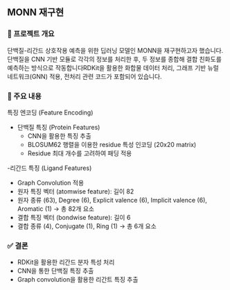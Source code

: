 ## MONN 재구현

### 📌 프로젝트 개요
단백질-리간드 상호작용 예측을 위한 딥러닝 모델인 MONN을 재구현하고자 했습니다. 단백질을 CNN 기반 모듈로 각각의 정보를 처리한 후, 두 정보를 종합해 결합 친화도를 예측하는 방식으로 작동합니다RDKit을 활용한 화합물 데이터 처리, 그래프 기반 뉴럴 네트워크(GNN) 적용, 전처리 관련 코드가 포함되어 있습니다.

### 📂 주요 내용
특징 엔코딩 (Feature Encoding)

- 단백질 특징 (Protein Features)
  - CNN을 활용한 특징 추출
  - BLOSUM62 행렬을 이용한 residue 특성 인코딩 (20x20 matrix)
  - Residue 최대 개수를 고려하여 패딩 적용

-리간드 특징 (Ligand Features)
  - Graph Convolution 적용
  - 원자 특징 벡터 (atomwise feature): 길이 82
  - 원자 종류 (63), Degree (6), Explicit valence (6), Implicit valence (6), Aromatic (1) → 총 82개 요소
  - 결합 특징 벡터 (bondwise feature): 길이 6
  - 결합 종류 (4), Conjugate (1), Ring (1) → 총 6개 요소

### ✅ 결론
- RDKit을 활용한 리간드 분자 특성 처리
- CNN을 통한 단백질 특징 추출
- Graph convolution을 활용한 리간트 특징 추출
